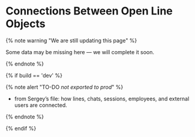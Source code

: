 # Connections Between Open Line Objects

{% note warning "We are still updating this page" %}

Some data may be missing here — we will complete it soon.

{% endnote %}

{% if build == 'dev' %}

{% note alert "TO-DO _not exported to prod_" %}

- from Sergey’s file: how lines, chats, sessions, employees, and external users are connected.

{% endnote %}

{% endif %}